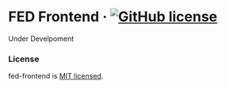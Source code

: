 # FED Frontend &middot; [![GitHub license](https://img.shields.io/badge/license-MIT-blue.svg)](https://github.com/fed-tech/FED-React/blob/main/license)

Under Develpoment

### License

fed-frontend is [MIT licensed](https://github.com/fed-tech/FED-React/blob/main/license).
